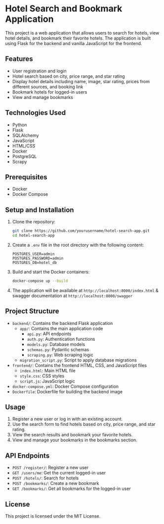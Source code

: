# Hotel Search and Bookmark Application

This project is a web application that allows users to search for hotels, view hotel details, and bookmark their favorite hotels. The application is built using Flask for the backend and vanilla JavaScript for the frontend.

## Features

- User registration and login
- Hotel search based on city, price range, and star rating
- Display hotel details including name, image, star rating, prices from different sources, and booking link
- Bookmark hotels for logged-in users
- View and manage bookmarks

## Technologies Used

- Python
- Flask
- SQLAlchemy
- JavaScript
- HTML/CSS
- Docker
- PostgreSQL
- Scrapy

## Prerequisites

- Docker
- Docker Compose

## Setup and Installation

1. Clone the repository:
    ```sh
    git clone https://github.com/yourusername/hotel-search-app.git
    cd hotel-search-app
    ```

2. Create a `.env` file in the root directory with the following content:
    ```env
    POSTGRES_USER=admin
    POSTGRES_PASSWORD=admin
    POSTGRES_DB=hotel_db
    ```

3. Build and start the Docker containers:
    ```sh
    docker-compose up --build
    ```

4. The application will be available at `http://localhost:8000/index.html` & swagger documentation at `http://localhost:8000/swagger`

## Project Structure

- `backend/`: Contains the backend Flask application
  - `app/`: Contains the main application code
    - `api.py`: API endpoints
    - `auth.py`: Authentication functions
    - `models.py`: Database models
    - `schemas.py`: Pydantic schemas
    - `scraping.py`: Web scraping logic
  - `migration_script.py`: Script to apply database migrations
- `frontend/`: Contains the frontend HTML, CSS, and JavaScript files
  - `index.html`: Main HTML file
  - `style.css`: CSS styles
  - `script.js`: JavaScript logic
- `docker-compose.yml`: Docker Compose configuration
- `Dockerfile`: Dockerfile for building the backend image

## Usage

1. Register a new user or log in with an existing account.
2. Use the search form to find hotels based on city, price range, and star rating.
3. View the search results and bookmark your favorite hotels.
4. View and manage your bookmarks in the bookmarks section.

## API Endpoints

- `POST /register/`: Register a new user
- `GET /users/me`: Get the current logged-in user
- `POST /hotels/`: Search for hotels
- `POST /bookmarks/`: Create a new bookmark
- `GET /bookmarks/`: Get all bookmarks for the logged-in user

## License

This project is licensed under the MIT License.